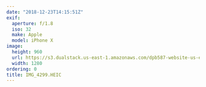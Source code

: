 ```yaml
---
date: "2018-12-23T14:15:51Z"
exif:
  aperture: f/1.8
  iso: 32
  make: Apple
  model: iPhone X
image:
  height: 960
  url: https://s3.dualstack.us-east-1.amazonaws.com/dpb587-website-us-east-1/asset/gallery/2018-colorado-winter-trip/3cebab96-9c82-c44c-0aeb-0a05ad52778e~1280.jpg
  width: 1280
ordering: 0
title: IMG_4299.HEIC
---
```

